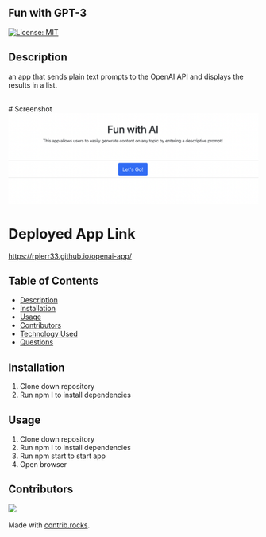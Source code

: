 ## Fun with GPT-3

  [![License: MIT](https://img.shields.io/badge/License-MIT-yellow.svg)](https://opensource.org/licenses/MIT)

## Description
an app that sends plain text prompts to the OpenAI API and displays the results in a list.


<br>
# Screenshot
<img width="1121" alt="Screen Shot 2021-09-09 at 2 53 32 PM" src="https://github.com/rpierr33/openai-app/blob/main/img/Screen%20Shot%202022-05-21%20at%205.41.21%20PM.png">


# Deployed App Link
https://rpierr33.github.io/openai-app/


## Table of Contents
- [Description](#description)
- [Installation](#installation)
- [Usage](#usage)
- [Contributors](#contributors)
- [Technology Used](#technology-used)
- [Questions](#questions)

## Installation
1. Clone down repository
2. Run npm I to install dependencies


## Usage
1. Clone down repository
2.  Run npm I to install dependencies
3.  Run npm start to start app
4. Open browser


## Contributors
<a href="https://github.com/rpierr33/password-generator/graphs/contributors">
  <img src="https://contrib.rocks/image?repo=rpierr33/team-profile-generator" />
</a>

Made with [contrib.rocks](https://contrib.rocks).
